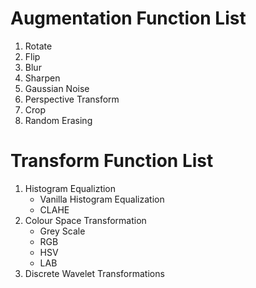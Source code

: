 # Augmentation Function List
1. Rotate
2. Flip
3. Blur
4. Sharpen
5. Gaussian Noise
6. Perspective Transform
7. Crop
8. Random Erasing


# Transform Function List
1. Histogram Equaliztion
    * Vanilla Histogram Equalization
    * CLAHE
2. Colour Space Transformation
    * Grey Scale
    * RGB
    * HSV
    * LAB
3. Discrete Wavelet Transformations
